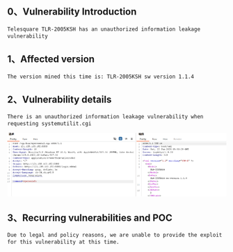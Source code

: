 ## 0、Vulnerability Introduction

```
Telesquare TLR-2005KSH has an unauthorized information leakage vulnerability
```

## 1、Affected version

```
The version mined this time is: TLR-2005KSH sw version 1.1.4
```

## 2、Vulnerability details

```
There is an unauthorized information leakage vulnerability when requesting systemutilit.cgi
```

![image-20250126210805464](image-20250126210805464.png)

## 3、Recurring vulnerabilities and POC

```
Due to legal and policy reasons, we are unable to provide the exploit for this vulnerability at this time.
```
